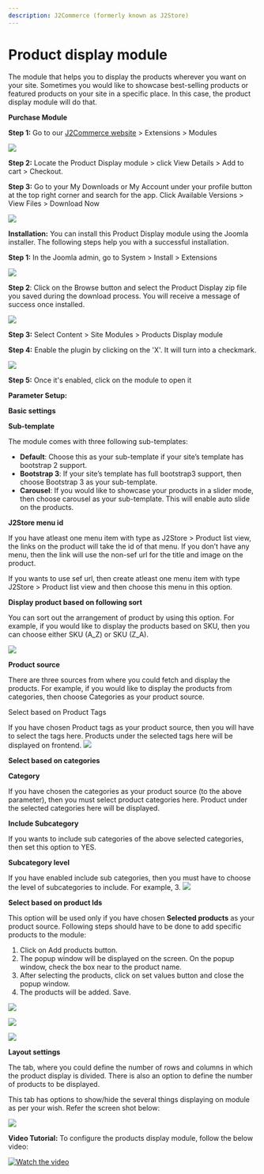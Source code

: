 ```yaml
---
description: J2Commerce (formerly known as J2Store)
---
```


# Product display module

The module that helps you to display the products wherever you want on your site. Sometimes you would like to showcase best-selling products or featured products on your site in a specific place. In this case, the product display module will do that.

**Purchase Module**

**Step 1:** Go to our [J2Commerce website](https://www.j2commerce.com/) > Extensions > Modules

![](/img/product-display-purchase.webp)

**Step 2:** Locate the Product Display module > click View Details > Add to cart > Checkout.

**Step 3:** Go to your My Downloads or My Account under your profile button at the top right corner and search for the app. Click Available Versions > View Files > Download Now

![](/img/product-display-download.webp)

**Installation:** You can install this Product Display module using the Joomla installer. The following steps help you with a successful installation.

**Step 1:** In the Joomla admin, go to System > Install > Extensions

![](/img/product-category-installer-1.webp)

**Step 2**: Click on the Browse button and select the Product Display zip file you saved during the download process. You will receive a message of success once installed.

![](/img/product-category-download1.webp)

**Step 3:** Select Content > Site Modules > Products Display module

**Step 4:** Enable the plugin by clicking on the 'X'. It will turn into a checkmark.&#x20;

![](/img/product-display-enable.webp)

**Step 5:** Once it's enabled, click on the module to open it

**Parameter Setup:**&#x20;



**Basic settings**

**Sub-template**

The module comes with three following sub-templates:

- **Default**: Choose this as your sub-template if your site’s template has bootstrap 2 support.
- **Bootstrap 3**: If your site’s template has full bootstrap3 support, then choose Bootstrap 3 as your sub-template.
- **Carousel**: If you would like to showcase your products in a slider mode, then choose carousel as your sub-template. This will enable auto slide on the products.

**J2Store menu id**

If you have atleast one menu item with type as J2Store > Product list view, the links on the product will take the id of that menu. If you don’t have any menu, then the link will use the non-sef url for the title and image on the product.

If you wants to use sef url, then create atleast one menu item with type J2Store > Product list view and then choose this menu in this option.

**Display product based on following sort**

You can sort out the arrangement of product by using this option. For example, if you would like to display the products based on SKU, then you can choose either SKU (A\_Z) or SKU (Z\_A).

![](https://raw.githubusercontent.com/j2store/doc-images/master/modules/product-dispaly-module/pdm01.png)

**Product source**

There are three sources from where you could fetch and display the products. For example, if you would like to display the products from categories, then choose Categories as your product source.

Select based on Product Tags

If you have chosen Product tags as your product source, then you will have to select the tags here. Products under the selected tags here will be displayed on frontend. ![](https://raw.githubusercontent.com/j2store/doc-images/master/modules/product-dispaly-module/pdm02.png)

**Select based on categories**

**Category**

If you have chosen the categories as your product source (to the above parameter), then you must select product categories here. Product under the selected categories here will be displayed.

**Include Subcategory**

If you wants to include sub categories of the above selected categories, then set this option to YES.

**Subcategory level**

If you have enabled include sub categories, then you must have to choose the level of subcategories to include. For example, 3. ![](https://raw.githubusercontent.com/j2store/doc-images/master/modules/product-dispaly-module/pdm02.png)

**Select based on product Ids**

This option will be used only if you have chosen **Selected products** as your product source. Following steps should have to be done to add specific products to the module:

1. Click on Add products button.
2. The popup window will be displayed on the screen. On the popup window, check the box near to the product name.
3. After selecting the products, click on set values button and close the popup window.
4. The products will be added. Save.

![](https://raw.githubusercontent.com/j2store/doc-images/master/modules/product-dispaly-module/pdm04.png)

![](https://raw.githubusercontent.com/j2store/doc-images/master/modules/product-dispaly-module/pdm05.png)

![](https://raw.githubusercontent.com/j2store/doc-images/master/modules/product-dispaly-module/pdm06.png)

**Layout settings**

The tab, where you could define the number of rows and columns in which the product display is divided. There is also an option to define the number of products to be displayed.

This tab has options to show/hide the several things displaying on module as per your wish. Refer the screen shot below:

![](https://raw.githubusercontent.com/j2store/doc-images/master/modules/product-dispaly-module/pdm07.png)

**Video Tutorial:** To configure the products display module, follow the below video:

[![Watch the video](https://img.youtube.com/vi/Pov6SPpQI_k/hqdefault.jpg)](https://www.youtube.com/watch?v=Pov6SPpQI_k)
